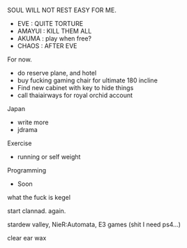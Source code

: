 SOUL WILL NOT REST EASY FOR ME.
- EVE : QUITE TORTURE 
- AMAYUI : KILL THEM ALL
- AKUMA : play when free?
- CHAOS : AFTER EVE

For now.
- do reserve plane, and hotel
- buy fucking gaming chair for ultimate 180 incline
- Find new cabinet with key to hide things
- call thaiairways for royal orchid account

Japan
- write more
- jdrama

Exercise
- running or self weight

Programming
- Soon

what the fuck is kegel

start clannad. again.

stardew valley, 
NieR:Automata,
E3 games (shit I need ps4...)

clear ear wax
